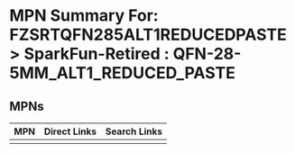 



# MPN Summary For: FZSRTQFN285ALT1REDUCEDPASTE > SparkFun-Retired : QFN-28-5MM_ALT1_REDUCED_PASTE

## MPNs
  

|MPN|Direct Links|Search Links|
| :--- | :--- | :--- |
||||
